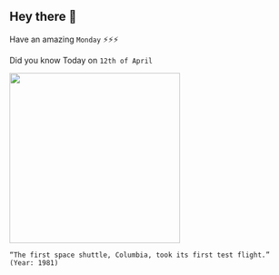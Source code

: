 ## Hey there 👋
Have an amazing `Monday` ⚡⚡⚡

Did you know Today on `12th of April`
 
 [<img src="https://upload.wikimedia.org/wikipedia/commons/thumb/4/41/Space_Shuttle_Columbia_launching.jpg/520px-Space_Shuttle_Columbia_launching.jpg" width="300" />](https://en.wikipedia.org/wiki/STS-1#:~:text=1981) 
 ```
“The first space shuttle, Columbia, took its first test flight.” (Year: 1981)
```
